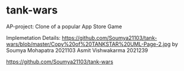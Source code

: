 # tank-wars
AP-project: Clone of a popular App Store Game 

Implemetation Details: https://github.com/Soumya21103/tank-wars/blob/master/Copy%20of%20TANKSTAR%20UML-Page-2.jpg
by
Soumya Mohapatra 2021103
Asmit Vishwakarma 2021239


https://github.com/Soumya21103/tank-wars
